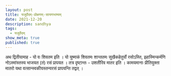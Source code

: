 ```yaml
---
layout: post
title: यजुर्वेदम्-प्रोक्षणम्-सायणभाष्यम्
date: 2021-12-20
description: sandhya
tags:
  - यजुर्वेदम्
show_meta: true
published: true
---
```



अथ द्वितीयामाह - यो वः शिवतम इति । यो युष्माकं शिवतमः शान्ततमः सुखैकहेतुर्यो रसोऽस्ति, इहास्मिन्कर्मणि नोऽस्मांस्तस्य 
भाजयत (तं) रसं प्रापयत । तत्र दृष्टान्तः - उशतीरिव मातर इति । कामयमानाः प्रीतियुक्ता मातरो यथा वत्सान्स्वकीयस्तन्यरसं 
प्रापयन्ति तद्वत् ।  
